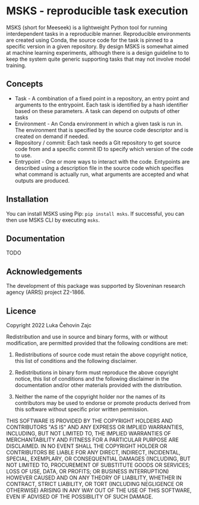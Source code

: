 MSKS - reproducible task execution
==================================

MSKS (short for Meeseek) is a lightweight Python tool for running interdependent tasks in a reproducible manner. Reproducible environments are created using Conda, the source code for the task is pinned to a specific version in a given repository.
By design MSKS is somewhat aimed at machine learning experiments, although there is a design guideline to to keep the system quite generic supporting tasks that may not involve model training.

Concepts
--------

 * Task - A combination of a fixed point in a repository, an entry point and arguments to the entrypoint. Each task is identified by a hash identifier based on these parameters. A task can depend on outputs of other tasks
 * Environment - An Conda environment in which a given task is run in. The environment that is specified by the source code descriptor and is created on demand if needed.
 * Repository / commit: Each task needs a Git repository to get source code from and a specific commit ID to specify which version of the code to use.
 * Entrypoint - One or more ways to interact with the code. Entypoints are described using a description file in the source code which specifies what command is actually run, what arguments are accepted and what outputs are produced.

Installation
------------

You can install MSKS using Pip: `pip install msks`. If successful, you can then use MSKS CLI by executing `msks`.

Documentation
-------------

TODO

Acknowledgements
----------------

The development of this package was supported by Sloveninan research agency (ARRS) project Z2-1866.

Licence
-------

Copyright 2022 Luka Čehovin Zajc

Redistribution and use in source and binary forms, with or without modification, are permitted provided that the following conditions are met:

1. Redistributions of source code must retain the above copyright notice, this list of conditions and the following disclaimer.

2. Redistributions in binary form must reproduce the above copyright notice, this list of conditions and the following disclaimer in the documentation and/or other materials provided with the distribution.

3. Neither the name of the copyright holder nor the names of its contributors may be used to endorse or promote products derived from this software without specific prior written permission.

THIS SOFTWARE IS PROVIDED BY THE COPYRIGHT HOLDERS AND CONTRIBUTORS "AS IS" AND ANY EXPRESS OR IMPLIED WARRANTIES, INCLUDING, BUT NOT LIMITED TO, THE IMPLIED WARRANTIES OF MERCHANTABILITY AND FITNESS FOR A PARTICULAR PURPOSE ARE DISCLAIMED. IN NO EVENT SHALL THE COPYRIGHT HOLDER OR CONTRIBUTORS BE LIABLE FOR ANY DIRECT, INDIRECT, INCIDENTAL, SPECIAL, EXEMPLARY, OR CONSEQUENTIAL DAMAGES (INCLUDING, BUT NOT LIMITED TO, PROCUREMENT OF SUBSTITUTE GOODS OR SERVICES; LOSS OF USE, DATA, OR PROFITS; OR BUSINESS INTERRUPTION) HOWEVER CAUSED AND ON ANY THEORY OF LIABILITY, WHETHER IN CONTRACT, STRICT LIABILITY, OR TORT (INCLUDING NEGLIGENCE OR OTHERWISE) ARISING IN ANY WAY OUT OF THE USE OF THIS SOFTWARE, EVEN IF ADVISED OF THE POSSIBILITY OF SUCH DAMAGE.
